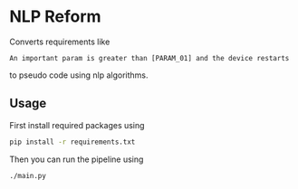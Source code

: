 # NLP Reform

Converts requirements like

    An important param is greater than [PARAM_01] and the device restarts

to pseudo code using nlp algorithms.

## Usage

First install required packages using

```sh
pip install -r requirements.txt
```

Then you can run the pipeline using 

```sh
./main.py
```
